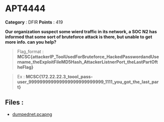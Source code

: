 # APT4444

**Category** : DFIR
**Points** : 419

**Our organization suspect some wierd traffic in its network, a SOC N2 has informed that some sort of bruteforce attack is there, but unable to get more info. can you help?**

> Flag_format : **MCSC{attackerIP_ToolUsedForBruteforce_HackedPasswordandUsername_theExploitFileMD5Hash_AttackerListnerPort_theLastPartOftheFlag}**

> Ex : **MCSC{172.22.22.3_toool_pass-user_999999999999999999999999999_1111_you_got_the_last_part}**


## Files : 
 - [dumpednet.pcapng](./dumpednet.pcapng)


